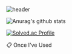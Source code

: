 ![header](https://capsule-render.vercel.app/api?type=wave&color=auto&height=300&section=header&text=welcome%20&fontSize=90&textBg=true)

![Anurag's github stats](https://github-readme-stats.vercel.app/api?username=thegr8od&show_icons=true&theme=tokyonight)

[![Solved.ac Profile](http://mazassumnida.wtf/api/v2/generate_badge?boj=zzjoon)](https://solved.ac/zzjoon/)

📋 Once I've Used

      

